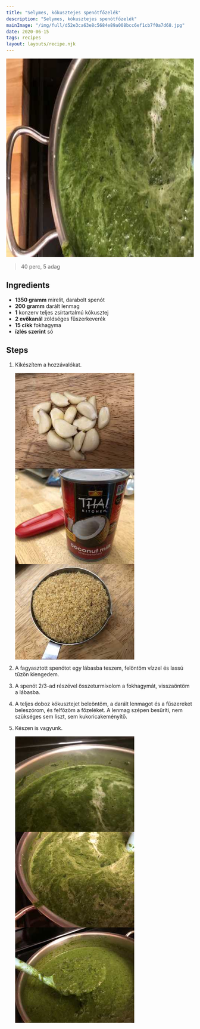 ```yaml
---
title: "Selymes, kókusztejes spenótfőzelék"
description: "Selymes, kókusztejes spenótfőzelék"
mainImage: "/img/full/d52e3ca63e8c5684e89a008bcc6ef1cb7f0a7d68.jpg"
date: 2020-06-15
tags: recipes
layout: layouts/recipe.njk
---
```

                            
<p align="center"><a href="https://cookpad.com/hu/receptek/12603079-selymes-kokusztejes-spenotfozelek" rel="Recipe source page"><img width="751" height="532" src="/img/full/d52e3ca63e8c5684e89a008bcc6ef1cb7f0a7d68.jpg"/></a></p>

> 40 perc, 5 adag 

## Ingredients
* **1350 gramm** mirelit, darabolt spenót
* **200 gramm** darált lenmag
* **1** konzerv teljes zsírtartalmú kókusztej
* **2 evőkanál** zöldséges fűszerkeverék
* **15 cikk** fokhagyma
* **ízlés szerint** só

## Steps

1. Kikészítem a hozzávalókat.
 
    <p><img width="320" height="256" align="left" src="/img/full/da6b2c3bbee5b0ceeb2c461f3cf641e551d02c9a.jpg"/></p><p><img width="320" height="256" align="left" src="/img/full/704becfe98e19c82e116e7423b4b14f019f6e6d2.jpg"/></p><p><img width="320" height="256" align="left" src="/img/full/f8949d195f706fdb89ee6f2932c121b6cc93ad0a.jpg"/></p><div style="clear: both"/>

2. A fagyasztott spenótot egy lábasba teszem, felöntöm vízzel és lassú tűzön kiengedem.
 
    <div style="clear: both"/>

3. A spenót 2/3-ad részével összeturmixolom a fokhagymát, visszaöntöm a lábasba.
 
    <div style="clear: both"/>

4. A teljes doboz kókusztejet beleöntöm, a darált lenmagot és a fűszereket beleszórom, és felfőzöm a főzeléket. A lenmag szépen besűríti, nem szükséges sem liszt, sem kukoricakeményítő.
 
    <div style="clear: both"/>

5. Készen is vagyunk.
 
    <p><img width="320" height="256" align="left" src="/img/full/d0978a3818ebe8398269cf0aecbf02d2077b60da.jpg"/></p><p><img width="320" height="256" align="left" src="/img/full/b6e5e440867f17b28b00bbcf8a80484770c4ad7b.jpg"/></p><p><img width="320" height="256" align="left" src="/img/full/235e0887f8df78c77273b3be173e9ad56bf569bb.jpg"/></p><div style="clear: both"/>

